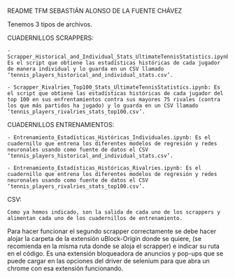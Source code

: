 README TFM SEBASTIÁN ALONSO DE LA FUENTE CHÁVEZ

Tenemos 3 tipos de archivos.

CUADERNILLOS SCRAPPERS:
	
	- Scrapper_Historical_and_Individual_Stats_UltimateTennisStatistics.ipynb: Es el script que obtiene las estadísticas históricas de cada jugador  de manera individual y lo guarda en un CSV llamado ‘tennis_players_historical_and_individual_stats.csv’.

	- Scrapper_Rivalries_Top100_Stats_UltimateTennisStatistics.ipynb: Es el script que obtiene las estadísticas históricas de cada jugador del top 100 en sus enfrentamientos contra sus mayores 75 rivales (contra los que más partidos ha jugado) y lo guarda en un CSV llamado ‘tennis_players_rivalries_stats_top100.csv’.

CUADERNILLOS ENTRENAMIENTOS: 

	- Entrenamiento_Estadísticas_Históricas_Individuales.ipynb: Es el cuadernillo que entrena los diferentes modelos de regresión y redes neuronales usando como fuente de datos el CSV ‘tennis_players_historical_and_individual_stats.csv’.

	- Entrenamiento_Estadísticas_Históricas_Rivalries.ipynb: Es el cuadernillo que entrena los diferentes modelos de regresión y redes neuronales usando como fuente de datos el CSV ‘tennis_players_rivalries_stats_top100.csv’.

CSV: 

	Como ya hemos indicado, son la salida de cada uno de los scrappers y alimentan cada uno de los cuadernillos de entrenamiento.

Para hacer funcionar el segundo scrapper correctamente se debe hacer alojar la carpeta de la extensión uBlock-Origin donde se quiere, (se recomienda en la misma ruta donde se aloja el scrapper) e indicar su ruta en el código. Es una extensión bloqueadora de anuncios y pop-ups que se puede cargar en las opciones del driver de selenium para que abra un chrome con esa extensión funcionando.

